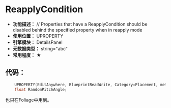 ﻿# ReapplyCondition

- **功能描述：** // Properties that have a ReapplyCondition should be disabled behind the specified property when in reapply mode
- **使用位置：** UPROPERTY
- **引擎模块：** DetailsPanel
- **元数据类型：** string="abc"
- **常用程度：** ★

## 代码：

```cpp
	UPROPERTY(EditAnywhere, BlueprintReadWrite, Category=Placement, meta=(UIMin = 0, ClampMin = 0, UIMax = 359, ClampMax = 359, ReapplyCondition="ReapplyRandomPitchAngle"))
	float RandomPitchAngle;
```

也只在Foliage中用到。